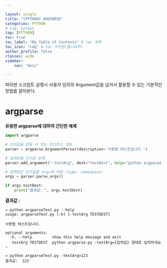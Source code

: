 ```yaml
---

layout: single
title: "[PYTHON] ARGPARSE"
categories: PYTHON
# tag: python
tag: [PYTHON]
toc: true
toc_label: "My Table of Contents" # toc 제목
toc_icon: "cog" # toc 아이콘(톱니바퀴)
author_profile: false
classes: wide
sidebar:
    nav: "docs"

---
```




파이썬 스크립트 실행시 사용자 임의의 Argument값을 넘겨서 활용할 수 있는 기본적인 방법을 알아본다.



# argparse



**유용한 argparse에 대하여 간단한 예제**

```python
import argparse

# 인자값을 받을 수 있는 인스턴스 생성
parser = argparse.ArgumentParser(description='사용법 테스트입니다.')

# 입력받을 인자값 등록
parser.add_argument("-testArg", dest="testDest", help="python argparse.py -testArg={입력값} 형태로 입력하세요~")

# 입력받은 인자값을 args에 저장 (type: namespace)
args = parser.parse_args()

if args.testDest:
    print("결과값: ", args.testDest)
```

**결과값 :**

```shell
» python argparseTest.py --help
usage: argparseTest.py [-h] [-testArg TESTDEST]

사용법 테스트입니다.

optional arguments:
  -h, --help         show this help message and exit
  -testArg TESTDEST  python argparse.py -testArg={입력값} 형태로 입력하세요~
```

```shell
» python argparseTest.py -testArg=123
결과값:  123`
```







